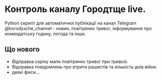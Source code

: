 # Контроль каналу Городтще live.

Python скрипт для автоматичної публікації на канал Telegram @horodysche_channel - новин, повітряних тривог, інформування про комендатську годину, погода та інше.

## Що нового
- Відправка скріну мапи повітряних тривог при тривозі.
- Відправка повідомлень про втрити рашистів та кількість днів війни.
- деякі фікси...